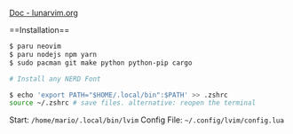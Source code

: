 [Doc - lunarvim.org](https://www.lunarvim.org/docs/installation)

==Installation==
```bash
$ paru neovim
$ paru nodejs npm yarn
$ sudo pacman git make python python-pip cargo

# Install any NERD Font
```

```bash
$ echo 'export PATH="$HOME/.local/bin":$PATH' >> .zshrc
source ~/.zshrc # save files. alternative: reopen the terminal
```

Start: `/home/mario/.local/bin/lvim`
Config File: `~/.config/lvim/config.lua`